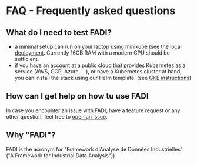 FAQ - Frequently asked questions
==========

## What do I need to test FADI?

* a minimal setup can run on your laptop using minikube (see [the local deployment](https://github.com/cetic/fadi#02-local-deployment). Currently 16GB RAM with a modern CPU should be sufficient.
* if you have an account at a public cloud that provides Kubernetes as a service (AWS, GCP, Azure, ...), or have a Kubernetes cluster at hand, you can install the stack using our Helm template. (see [GKE instructions](https://github.com/cetic/fadi#04-deployment-on-gke))

## How can I get help on how tu use FADI

In case you encounter an issue with FADI, have a feature request or any other question, feel free to [open an issue](https://github.com/cetic/fadi/issues/new/choose).

## Why "FADI"?

FADI is the acronym for "Framework d'Analyse de Données Industrielles" ("A Framework for Industrial Data Analysis"))